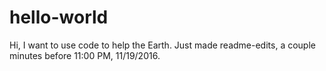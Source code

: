 # hello-world
Hi, I want to use code to help the Earth.
Just made readme-edits, a couple minutes before 11:00 PM, 11/19/2016.
